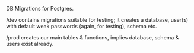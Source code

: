 DB Migrations for Postgres.


/dev contains migrations suitable for testing; it creates a database, user(s) with default weak passwords (again, for testing), schema etc.

/prod creates our main tables & functions, implies database, schema & users exist already.
